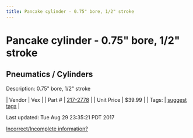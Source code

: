 ```yaml
---
title: Pancake cylinder - 0.75" bore, 1/2" stroke
---
```


# Pancake cylinder - 0.75" bore, 1/2" stroke
## Pneumatics / Cylinders
Description: 	0.75" bore, 1/2" stroke 

| Vendor | Vex | 
| Part # | [217-2778](http://www.vexrobotics.com/vexpro/pneumatics/217-2778.html) | 
| Unit Price | $39.99 | 
| Tags: | [suggest tags](https://docs.google.com/forms/d/e/1FAIpQLSeWyY8v3RgOty-MyWmh9U0iivNYN_molChYyS-0U-o-kOAv_g/viewform) | 

Last updated: Tue Aug 29 23:35:21 PDT 2017

 [Incorrect/Incomplete information?](https://docs.google.com/forms/d/e/1FAIpQLSeWyY8v3RgOty-MyWmh9U0iivNYN_molChYyS-0U-o-kOAv_g/viewform)